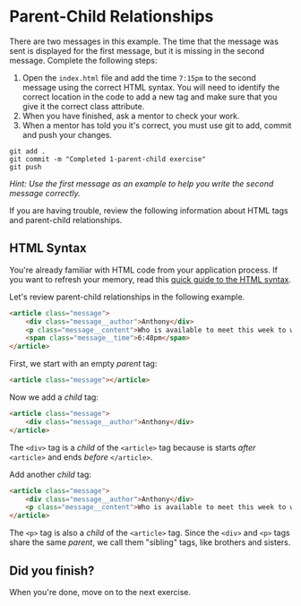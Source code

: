 # Parent-Child Relationships

There are two messages in this example. The time that the message was sent is displayed for the first message, but it is missing in the second message. Complete the following steps:

1. Open the `index.html` file and add the time `7:15pm` to the second message using the correct HTML syntax. You will need to identify the correct location in the code to add a new tag and make sure that you give it the correct class attribute.
2. When you have finished, ask a mentor to check your work.
3. When a mentor has told you it's correct, you must use git to add, commit and push your changes.

```
git add .
git commit -m "Completed 1-parent-child exercise"
git push
```

_Hint: Use the first message as an example to help you write the second message correctly._

If you are having trouble, review the following information about HTML tags and parent-child relationships.

## HTML Syntax

You're already familiar with HTML code from your application process. If you want to refresh your memory, read this [quick guide to the HTML syntax](http://marksheet.io/html-syntax.html).

Let's review parent-child relationships in the following example.

```html
<article class="message">
	<div class="message__author">Anthony</div>
	<p class="message__content">Who is available to meet this week to work on our group project?</p>
	<span class="message__time">6:48pm</span>
</article>
```

First, we start with an empty _parent_ tag:

```html
<article class="message"></article>
```

Now we add a _child_ tag:

```html
<article class="message">
	<div class="message__author">Anthony</div>
</article>
```

The `<div>` tag is a _child_ of the `<article>` tag because is starts _after_ `<article>` and ends _before_ `</article>`.

Add another _child_ tag:

```html
<article class="message">
	<div class="message__author">Anthony</div>
	<p class="message__content">Who is available to meet this week to work on our group project?</p>
</article>
```

The `<p>` tag is also a _child_ of the `<article>` tag. Since the `<div>` and `<p>` tags share the same _parent_, we call them "sibling" tags, like brothers and sisters.

## Did you finish?

When you're done, move on to the next exercise.
